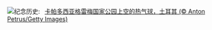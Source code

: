 ![](https://www.bing.com/th?id=OHR.GoremeTurkey_ZH-CN0255739302_UHD.jpg&w=1000)纪念历史:&nbsp;&ensp;[卡帕多西亚格雷梅国家公园上空的热气球，土耳其 (© Anton Petrus/Getty Images)](https://www.bing.com/th?id=OHR.GoremeTurkey_ZH-CN0255739302_UHD.jpg)
<br><br/>
